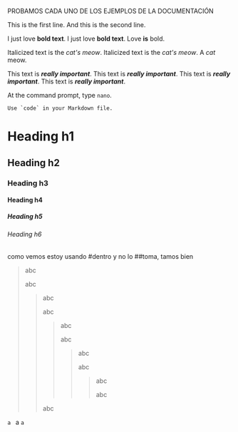 PROBAMOS CADA UNO DE LOS EJEMPLOS DE LA DOCUMENTACIÓN

This is the first line.
And this is the second line.

I just love **bold text**.
I just love __bold text__.
Love **is** bold.

Italicized text is the *cat's meow*.
Italicized text is the _cat's meow_.
A *cat* meow.

This text is ***really important***.
This text is ___really important___.
This text is __*really important*__.
This text is **_really important_**.

At the command prompt, type `nano`.

``Use `code` in your Markdown file.``

# Heading h1
## Heading h2
### Heading h3
#### Heading h4
##### Heading h5
###### Heading h6

como vemos estoy usando #dentro y no lo ##toma, tamos bien

> abc
>
> abc
>> abc
>>
>> abc
>>> abc
>>>
>>> abc
>>>> abc
>>>>
>>>> abc
>>>>> abc
>>>>>
>>>>> abc
>>
>> abc

``a `` a ``a``
